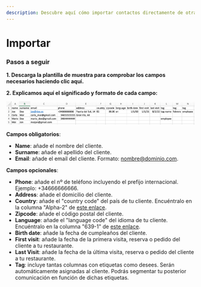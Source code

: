 ```yaml
---
description: Descubre aquí cómo importar contactos directamente de otras bases de datos.
---
```


# Importar

### Pasos a seguir

**1. Descarga la plantilla de muestra para comprobar los campos necesarios haciendo clic aquí.**

**2. Explicamos aquí el significado y formato de cada campo:**

![](<../../.gitbook/assets/image (170).png>)

**Campos obligatorios**:

* **Name**: añade el nombre del cliente.
* **Surname**: añade el apellido del cliente.
* **Email**: añade el email del cliente. Formato: nombre@dominio.com.

**Campos opcionales**:

* **Phone**: añade el nº de teléfono incluyendo el prefijo internacional. Ejemplo: +34666666666.
* **Address**: añade el domicilio del cliente.
* **Country**: añade el "country code" del país de tu cliente.  Encuéntralo en la columna "Alpha-2" de [este enlace](https://www.iban.com/country-codes).
* **Zipcode**: añade el código postal del cliente.
* **Language**: añade el "language code" del idioma de tu cliente.  Encuéntralo en la columna "639-1" de [este enlace](https://en.wikipedia.org/wiki/List\_of\_ISO\_639-1\_codes).
* **Birth date**: añade la fecha de cumpleaños del cliente.
* **First visit**: añade la fecha de la primera visita, reserva o pedido del cliente a tu restaurante.
* **Last Visit**: añade la fecha de la última visita, reserva o pedido del cliente a tu restaurante.
* **Tag**: incluye tantas columnas con etiquetas como desees. Serán automáticamente asignadas al cliente. Podrás segmentar tu posterior comunicación en función de dichas etiquetas.
